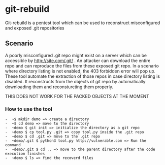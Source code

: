 # git-rebuild
Git-rebuild is a pentest tool which can be used to reconstruct misconfigured and exposed .git repositories 

## Scenario
A poorly misconfigured .git repo might exist on a server which can be accessible by http://site.com/.git/ . An attacker can download the entire repo and can reproduce the files from these exposed git repo. In a scenario where directory listing is not enabled, the 403 forbidden error will pop up. These tool automate the extraction of those repos in case directory listing is disabled. It reconstructs from the objects of git repo by automatically downloading them and reconsturcting them properly. 

THIS DOES NOT WORK FOR THE PACKED OBJECTS AT THE MOMENT

### How to use the tool
```
-  ~$ mkdir demo => create a directory
-  ~$ cd demo => move to the directory
-  ~demo $ git init => initialize the directory as a git repo
-  ~demo $ cp tool.py .git => copy tool.py inside the .git repo 
-  ~demo $ cd .git => move to the .git repo
-  ~demo/.git $ python3 tool.py http://vulnerable.com => Run the command
-  ~demo/.git $ cd .. => move to the parent directory after the code execution finishes
-  ~demo $ ls => find the recoverd files 
```
